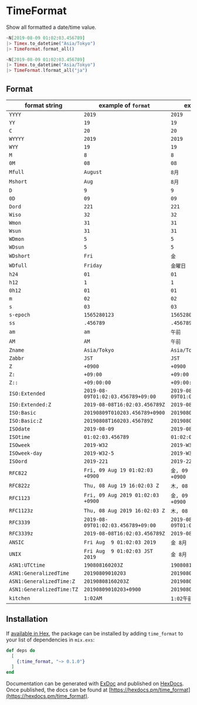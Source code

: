 # TimeFormat

Show all formatted a date/time value.

```elixir
~N[2019-08-09 01:02:03.456789]
|> Timex.to_datetime("Asia/Tokyo")
|> TimeFormat.format_all()
```

```elixir
~N[2019-08-09 01:02:03.456789]
|> Timex.to_datetime("Asia/Tokyo")
|> TimeFormat.lformat_all("ja")
```

## Format

| format string             | example of `format`                | example of `lformat`
|---|---|---|
| `YYYY`                    | `2019`                             | `2019`                             |
| `YY`                      | `19`                               | `19`                               |
| `C`                       | `20`                               | `20`                               |
| `WYYYY`                   | `2019`                             | `2019`                             |
| `WYY`                     | `19`                               | `19`                               |
| `M`                       | `8`                                | `8`                                |
| `0M`                      | `08`                               | `08`                               |
| `Mfull`                   | `August`                           | `8月`                              |
| `Mshort`                  | `Aug`                              | `8月`                              |
| `D`                       | `9`                                | `9`                                |
| `0D`                      | `09`                               | `09`                               |
| `Dord`                    | `221`                              | `221`                              |
| `Wiso`                    | `32`                               | `32`                               |
| `Wmon`                    | `31`                               | `31`                               |
| `Wsun`                    | `31`                               | `31`                               |
| `WDmon`                   | `5`                                | `5`                                |
| `WDsun`                   | `5`                                | `5`                                |
| `WDshort`                 | `Fri`                              | `金`                               |
| `WDfull`                  | `Friday`                           | `金曜日`                           |
| `h24`                     | `01`                               | `01`                               |
| `h12`                     | `1`                                | `1`                                |
| `0h12`                    | `01`                               | `01`                               |
| `m`                       | `02`                               | `02`                               |
| `s`                       | `03`                               | `03`                               |
| `s-epoch`                 | `1565280123`                       | `1565280123`                       |
| `ss`                      | `.456789`                          | `.456789`                          |
| `am`                      | `am`                               | `午前`                             |
| `AM`                      | `AM`                               | `午前`                             |
| `Zname`                   | `Asia/Tokyo`                       | `Asia/Tokyo`                       |
| `Zabbr`                   | `JST`                              | `JST`                              |
| `Z`                       | `+0900`                            | `+0900`                            |
| `Z:`                      | `+09:00`                           | `+09:00`                           |
| `Z::`                     | `+09:00:00`                        | `+09:00:00`                        |
| `ISO:Extended`            | `2019-08-09T01:02:03.456789+09:00` | `2019-08-09T01:02:03.456789+09:00` |
| `ISO:Extended:Z`          | `2019-08-08T16:02:03.456789Z`      | `2019-08-08T16:02:03.456789Z`      |
| `ISO:Basic`               | `20190809T010203.456789+0900`      | `20190809T010203.456789+0900`      |
| `ISO:Basic:Z`             | `20190808T160203.456789Z`          | `20190808T160203.456789Z`          |
| `ISOdate`                 | `2019-08-09`                       | `2019-08-09`                       |
| `ISOtime`                 | `01:02:03.456789`                  | `01:02:03.456789`                  |
| `ISOweek`                 | `2019-W32`                         | `2019-W32`                         |
| `ISOweek-day`             | `2019-W32-5`                       | `2019-W32-5`                       |
| `ISOord`                  | `2019-221`                         | `2019-221`                         |
| `RFC822`                  | `Fri, 09 Aug 19 01:02:03 +0900`    | `金, 09 8月 19 01:02:03 +0900`     |
| `RFC822z`                 | `Thu, 08 Aug 19 16:02:03 Z`        | `木, 08 8月 19 16:02:03 Z`         |
| `RFC1123`                 | `Fri, 09 Aug 2019 01:02:03 +0900`  | `金, 09 8月 2019 01:02:03 +0900`   |
| `RFC1123z`                | `Thu, 08 Aug 2019 16:02:03 Z`      | `木, 08 8月 2019 16:02:03 Z`       |
| `RFC3339`                 | `2019-08-09T01:02:03.456789+09:00` | `2019-08-09T01:02:03.456789+09:00` |
| `RFC3339z`                | `2019-08-08T16:02:03.456789Z`      | `2019-08-08T16:02:03.456789Z`      |
| `ANSIC`                   | `Fri Aug  9 01:02:03 2019`         | `金 8月  9 01:02:03 2019`          |
| `UNIX`                    | `Fri Aug  9 01:02:03 JST 2019`     | `金 8月  9 01:02:03 JST 2019`      |
| `ASN1:UTCtime`            | `190808160203Z`                    | `190808160203Z`                    |
| `ASN1:GeneralizedTime`    | `20190809010203`                   | `20190809010203`                   |
| `ASN1:GeneralizedTime:Z`  | `20190808160203Z`                  | `20190808160203Z`                  |
| `ASN1:GeneralizedTime:TZ` | `20190809010203+0900`              | `20190809010203+0900`              |
| `kitchen`                 | `1:02AM`                           | `1:02午前`                         |

## Installation

If [available in Hex](https://hex.pm/docs/publish), the package can be installed
by adding `time_format` to your list of dependencies in `mix.exs`:

```elixir
def deps do
  [
    {:time_format, "~> 0.1.0"}
  ]
end
```

Documentation can be generated with [ExDoc](https://github.com/elixir-lang/ex_doc)
and published on [HexDocs](https://hexdocs.pm). Once published, the docs can
be found at [https://hexdocs.pm/time_format](https://hexdocs.pm/time_format).

